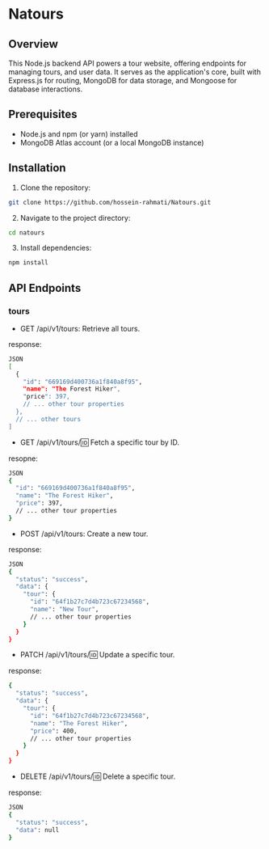 # Natours

## Overview

This Node.js backend API powers a tour website, offering endpoints for managing tours, and user data. It serves as the application's core, built with Express.js for routing, MongoDB for data storage, and Mongoose for database interactions.

## Prerequisites

- Node.js and npm (or yarn) installed
- MongoDB Atlas account (or a local MongoDB instance)

## Installation

1. Clone the repository:

```bash
git clone https://github.com/hossein-rahmati/Natours.git
```

2. Navigate to the project directory:

```bash
cd natours
```

3. Install dependencies:

```bash
npm install
```

## API Endpoints

### tours

- GET /api/v1/tours: Retrieve all tours.

response:

```bash
JSON
[
  {
    "id": "669169d400736a1f840a8f95",
    "name": "The Forest Hiker",
    "price": 397,
    // ... other tour properties
  },
  // ... other tours
]
```

- GET /api/v1/tours/:id: Fetch a specific tour by ID.

resopne:

```bash
JSON
{
  "id": "669169d400736a1f840a8f95",
  "name": "The Forest Hiker",
  "price": 397,
  // ... other tour properties
}
```

- POST /api/v1/tours: Create a new tour.

response:

```bash
JSON
{
  "status": "success",
  "data": {
    "tour": {
      "id": "64f1b27c7d4b723c67234568",
      "name": "New Tour",
      // ... other tour properties
    }
  }
}
```

- PATCH /api/v1/tours/:id: Update a specific tour.

response:

```bash
{
  "status": "success",
  "data": {
    "tour": {
      "id": "64f1b27c7d4b723c67234568",
      "name": "The Forest Hiker",
      "price": 400,
      // ... other tour properties
    }
  }
}
```

- DELETE /api/v1/tours/:id: Delete a specific tour.

response:

```bash
JSON
{
  "status": "success",
  "data": null
}
```

